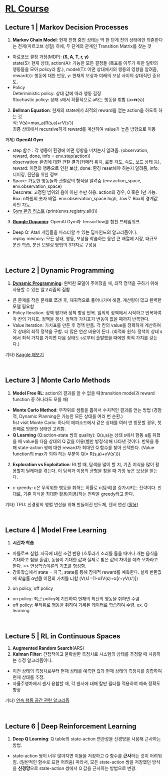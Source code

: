 # [RL Course](https://www.edwith.org/move37/joinLectures/25196)

## Lecture 1 | Markov Decision Processes
  
1. **Markov Chain Model**: 현재 진행 중인 상태는 딱 한 단계 전의 상태에만 의존한다는 전제(마르코브 성질) 하에, 두 단계의 관계인 Transition Matrix를 찾는 것    
- 마르코브 결정 과정(MDP): **(S, A, T, r, γ)**   
state(S): 현재 상태, action(A): 가능한 모든 결정들 (목표를 이루기 위한 일련의 행동들을 모아 policy라 함.), model(T): 어떤 상태에서의 행동의 영향을 알려줌, reward(r): 행동에 대한 반응, γ: 현재의 보상과 미래의 보상 사이의 상대적인 중요도.    
- Policy  
Deterministic policy: 상태 값에 따라 행동 결정  
Stochastic policy: 상태 s에서 확률적으로 a라는 행동을 취함 (a=𝝿(s))  

2. **Bellman Equation**: 현재의 state에서 최적의 reward을 얻는 action을 하도록 하는 것   
식: V(s)=max_a(R(s,a)+rV(s'))  
최종 상태에서 recursive하게 reward를 계산하여 value가 높은 방향으로 이동  

과제) **OpenAI Gym**  
- step 함수 : 각 행동이 환경에 어떤 영향을 미치는지 알려줌. (observation, reward, done, info = env.step(action))   
observation: 환경에 대한 관찰 결과(카메라 위치, 로봇 각도, 속도, 보드 상태 등), reward: 이전의 행동으로 인한 보상, done: 환경 reset해야 하는지 알려줌, info: 디버깅, 진단을 위한 정보  
- Space: 가능한 행동들과 관찰값의 형식을 알려줌 (env.action_space, env.observation_space)  
Descrete: 고정된 범위의 음이 아닌 수만 허용. action의 경우, 0 혹은 1만 가능.  
Box: n차원의 숫자 배열. env.observation_space.high, .low로 Box의 경계값 확인 가능.  
- [Gym 환경 리스트](https://gym.openai.com/envs/#classic_control) (print(envs.registry.all()))

3. **[Google Dopamin](https://github.com/llSourcell/Google_Dopamine_LIVE/blob/master/Google_Dopamine_(LIVE)%20(1).ipynb)**: OpenAI Gym과 Tensorflow를 합친 프레임워크.   
- Deep Q: Atari 게임들을 마스터할 수 있는 딥마인드의 알고리즘이다.  
replay memory: 모든 상태, 행동, 보상을 학습하는 동안 큰 배열에 저장, 대규모 분산 학습, 분산 모델링 방법의 3가지로 구성됨  

</br>

## Lecture 2 | Dynamic Programming
1. **[Dynamic Programming](https://github.com/dennybritz/reinforcement-learning/tree/master/DP/)**: 완벽한 모델이 주어졌을 때, 최적 정책을 구하기 위해 사용할 수 있는 알고리즘의 집합   
- 큰 문제를 작은 문제로 쪼갠 후, 재귀적으로 풀어나가며 해결. 계산량이 많고 완벽한 모델 필요함    
- Policy Iteration: 정책 평가와 정책 향상 반복. 임의의 정책에서 시작하고 반복하여 각 칸의 가치표, 정책을 갱신. 정책과 가치표가 변동이 없을 때까지 반복한다.  
- Value Iteration: 가치표를 만든 후 정책 만듦. 각 칸의 value를 정확하게 계산하여 각 상태의 최적 정책을 구함. 더 많은 연산 비용이 든다. (최적화 원칙: 정책이 상태 s에서 최적 가치를 가지면 다음 상태도 s로부터 출발했을 때에만 최적 가치를 갖는다.)  

기타) [Kaggle 해보기](https://www.kaggle.com/c/two-sigma-financial-modeling/overview/description)

</br>

## Lecture 3 | Monte Carlo Methods
1. **Model Free RL**: action의 결과를 알 수 없을 때(transition model과 reward function 중 하나라도 모를 때)  
- **Monte Carlo Method**: 무작위로 샘플을 뽑아서 수치적인 결과를 얻는 방법 (경험적, Dynamic Planning은 가능한 모든 상태를 여러 번 순환.)   
fist visit Monte Carlo: 하나의 에피소드에서 같은 상태를 여러 번 방문할 경우, 첫 번째로 방문한 상태만 고려함.  
-  **Q Learning** (Q:action-state 쌍의 quality): Q(s,a)는 상태 s에서 행동 a를 취했을 때 value를 다음 상태의 Q 값을 이용(벨만 방정식)해 나타낸 것이다. 반복을 통해 state-action 쌍에 대한 reward가 최대인 Q 함수를 찾아 선택한다. (Value function의 max가 되야 하는 부분이 Q(= R(s,a)+γV(s')))  
2. **Exploration vs Exploitation**: RL할 때, 탐색을 많이 할 지, 기존 지식을 많이 활용할지 딜레마를 겪는다. 이 탐색과 이용의 균형을 찾을 때 가장 높은 보상을 얻는다.  
- ε-greedy: ε은 무작위한 행동을 취하는 확률로 ε(탐색)를 증가시키는 전략이다. 반대로, 기존 지식을 최대한 활용(이용)하는 전략을 greedy라고 한다.  

기타) TPU: 신경망의 행렬 연산을 위해 만들어진 반도체, 텐서 연산 ([활용](https://www.edwith.org/move37/lecture/59796/))  

</br>

## Lecture 4 | Model Free Learning
1. **시간차 학습**
- 파를로프 실험: 자극에 대한 조건 반응 (호루라기 소리를 들을 때마다 개는 음식을 기대하고 침을 흘림), 동물이 기대한 값과 실제로 받은 값의 차이를 예측 오차라고 한다.
=> 연상학습이론의 기초를 형성함.
- 강화학습에서 state = 자극, state를 통해 잠재적 reward를 예측한다. 실제 반환값에 학습률 α만큼 이전의 가치를 더함 (V(s)=(1-α)V(s)+α[r+γV(s')])
2. on policy, off policy
- on policy: 최근 policy에 기반하여 현재의 최선의 행동을 취하면 수렴
- off policy: 무작위로 행동을 취하여 기록된 데이터로 학습하여 수렴.  ex. Q learning

</br>

## Lecture 5 | RL in Continuous Spaces
1. **Augmented Random Search**(ARS)  
2. **Kalman Filter**: 간접적이고 불확실한 측정치로 시스템의 상태를 추정할 때 사용하는 추정 알고리즘이다.   
- 이전 상태의 측정치로부터 현재 상태를 예측한 값과 현재 상태의 측정치를 종합하여 현재 상태를 추정.  
- 자율주행차에서 센서 융합할 때, 각 센서에 대해 칼만 필터를 적용하여 예측 정확도 향상  

기타) [연속 행동 공간 관련 알고리즘](https://www.edwith.org/move37/lecture/59807/)

</br>

## Lecture 6 | Deep Reinforcement Learning
1. **Deep Q Learning**: Q table의 state-action 연관성을 신경망을 사용해 근사하는 방법.
- state-action 쌍이 너무 많아지면 이들을 저장하고 Q 함수를 **근사**하는 것이 어려워짐. (일반적인 함수로 표현 어려움) 따라서, 모든 state-action 쌍을 저장했던 방식을 **신경망**으로 state-action 쌍에서 Q 값을 근사하는 방법으로 변경. 
